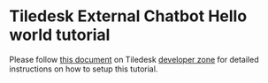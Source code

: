 # Tiledesk External Chatbot Hello world tutorial 

Please follow [this document](https://developer.tiledesk.com/external-chatbot/connect-your-own-chatbot) on Tiledesk [developer zone](https://developer.tiledesk.com/) for detailed instructions on how to setup this tutorial.
